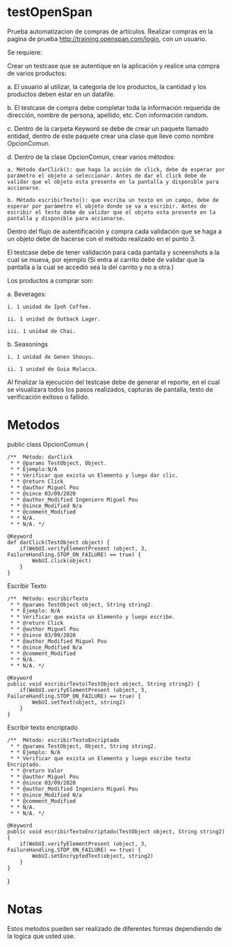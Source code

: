 # testOpenSpan
Prueba automatizacion de compras de artículos.
Realizar compras en la pagina de prueba http://training.openspan.com/login, con un usuario.

Se requiere:

Crear un testcase que se autentique en la aplicación y realice una compra de varios productos:

a. El usuario al utilizar, la categoría de los productos, la cantidad y los productos deben estar en un datafile.

b. El testcase de compra debe completar toda la información requerida de dirección, nombre de persona, apellido, etc. Con información random.

c. Dentro de la carpeta Keyword se debe de crear un paquete llamado entidad, dentro de este paquete crear una clase que lleve como nombre OpcionComun.

d. Dentro de la clase OpcionComun, crear varios métodos:

    a. Método darClick(): que haga la acción de click, debe de esperar por parámetro el objeto a seleccionar. Antes de dar el click debe de validar que el objeto esta presente en la pantalla y disponible para accionarse.
  
    b. Método escribirTexto(): que escriba un texto en un campo, debe de esperar por parámetro el objeto donde se va a escribir. Antes de escribir el testo debe de validar que el objeto esta presente en la pantalla y disponible para accionarse.

Dentro del flujo de autentificación y compra cada validación que se haga a un objeto debe de hacerse con el método realizado en el punto 3.

El testcase debe de tener validación para cada pantalla y screenshots a la cual se mueva, por ejemplo (Si entra al carrito debe de validar que la pantalla a la cual se accedió sea la del carrito y no a otra.)

Los productos a comprar son:

  a. Beverages:
  
    i. 1 unidad de Ipoh Coffee.
    
    ii. 1 unidad de Outback Lager.
    
    iii. 1 unidad de Chai.
    
  b. Seasonings
  
    i. 1 unidad de Genen Shouyu.
    
    ii. 1 unidad de Guia Malacca.

Al finalizar la ejecución del testcase debe de generar el reporte, en el cual se visualizara todos los pasos realizados, capturas de pantalla, testo de verificación exitoso o fallido.


# Metodos

public class OpcionComun {

	/**  Método: darClick
	 * * @params TestObject, Object.
	 * * Ejemplo:N/A
	 * * Verificar que exista un Elemento y luego dar clic.
	 * * @return Click
	 * * @author Miguel Pou
	 * * @since 03/09/2020
	 * * @author_Modified Ingeniero Miguel Pou
	 * * @since_Modified N/a
	 * * @comment_Modified
	 * * N/A.
	 * * N/A. */
  
	@Keyword
	def darClick(TestObject object) {
		if(WebUI.verifyElementPresent (object, 3, FailureHandling.STOP_ON_FAILURE) == true) {
			WebUI.click(object)
		}
	}

 Escribir Texto
 
	/**  Método: escribirTexto
	 * * @params TestObject object, String string2.
	 * * Ejemplo: N/A
	 * * Verificar que exista un Elemento y luego escribe.
	 * * @return Click
	 * * @author Miguel Pou
	 * * @since 03/09/2020
	 * * @author_Modified Miguel Pou
	 * * @since_Modified N/a
	 * * @comment_Modified
	 * * N/A.
	 * * N/A. */
  
 	@Keyword
	public void escribirTexto(TestObject object, String string2) {
		if(WebUI.verifyElementPresent (object, 3, FailureHandling.STOP_ON_FAILURE) == true) {
			WebUI.setText(object, string2)
		}
	}

 Escribir texto encriptado

 	/**  Método: escribirTextoEncriptado
	 * * @params TestObject, Object, String string2.
	 * * Ejemplo: N/A
	 * * Verificar que exista un Elemento y luego escribe texto Encriptado.
	 * * @return Valor
	 * * @author Miguel Pou
	 * * @since 03/09/2020
	 * * @author_Modified Ingeniero Miguel Pou
	 * * @since_Modified N/a
	 * * @comment_Modified
	 * * N/A.
	 * * N/A. */

	@Keyword
	public void escribirTextoEncriptado(TestObject object, String string2) {
		if(WebUI.verifyElementPresent (object, 3, FailureHandling.STOP_ON_FAILURE) == true) {
			WebUI.setEncryptedText(object, string2)
		}
	}
 }

 # Notas

 Estos metodos pueden ser realizado de diferentes formas dependiendo de la logica que usted use.

 


